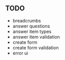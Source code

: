 ## TODO

- breadcrumbs
- answer questions
- answer item types
- answer item validation
- create form
- create form validation
- error ui
